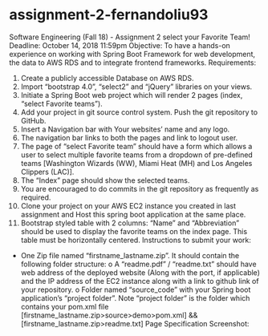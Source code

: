 # assignment-2-fernandoliu93
Software Engineering (Fall 18) - Assignment 2
select your Favorite Team!
Deadline: October 14, 2018 11:59pm
Objective: To have a hands-on experience on working with Spring Boot Framework for web
development, the data to AWS RDS and to integrate frontend frameworks.
Requirements:
1) Create a publicly accessible Database on AWS RDS.
2) Import “bootstrap 4.0”, “select2” and “jQuery” libraries on your views.
3) Initiate a Spring Boot web project which will render 2 pages (index, “select Favorite
teams”).
4) Add your project in git source control system. Push the git repository to GitHub.
5) Insert a Navigation bar with Your websites’ name and any logo.
6) The navigation bar links to both the pages and link to logout user.
7) The page of “select Favorite team” should have a form which allows a user to select
multiple favorite teams from a dropdown of pre-defined teams [Washington Wizards
(WW), Miami Heat (MH) and Los Angeles Clippers (LAC)].
8) The “Index” page should show the selected teams.
9) You are encouraged to do commits in the git repository as frequently as required.
10) Clone your project on your AWS EC2 instance you created in last assignment and Host
this spring boot application at the same place.
11) Bootstrap styled table with 2 columns: “Name” and “Abbreviation” should be used to
display the favorite teams on the index page. This table must be horizontally centered.
Instructions to submit your work:
- One Zip file named “firstname_lastname.zip”. It should contain the following folder
structure:
o A “readme.pdf” / “readme.txt” should have web address of the deployed
website (Along with the port, if applicable) and the IP address of the EC2
instance along with a link to github link of your repository.
o Folder named “source_code” with your Spring boot application’s “project folder”.
Note “project folder” is the folder which contains your pom.xml file
[firstname_lastname.zip>source>demo>pom.xml] &&
[firstname_lastname.zip>readme.txt]
Page Specification Screenshot: 
